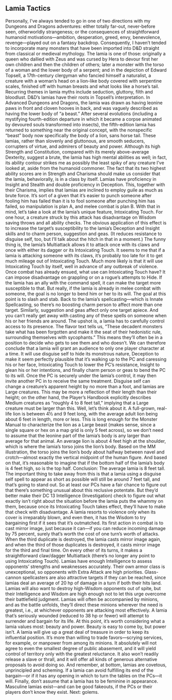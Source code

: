 ## Lamia Tactics

Personally, I’ve always tended to go in one of two directions with my Dungeons and Dragons adventures: either totally far-out, never-before seen, otherworldly strangeness; or the consequences of straightforward humanoid motivations—ambition, desperation, greed, envy, benevolence, revenge—played out on a fantasy backdrop. Consequently, I haven’t tended to incorporate many monsters that have been imported into D&D straight from classical or medieval mythology.
The lamia is one of those: originally a queen who dallied with Zeus and was cursed by Hera to devour first her own children and then the children of others; later a monster with the torso of a woman and the lower body of a serpent; and in the depiction of Edward Topsell, a 17th-century clergyman who fancied himself a naturalist, a creature with a woman’s head on a lion-like body covered with serpentine scales, finished off with human breasts and what looks like a horse’s tail. Recurring themes in lamia myths include seduction, gluttony, filth and bloodlust.
D&D’s lamias have their roots in Topsell’s interpretation. In Advanced Dungeons and Dragons, the lamia was drawn as having leonine paws in front and cloven hooves in back, and was vaguely described as having the lower body of “a beast.” After several evolutions (including a mystifying fourth-edition departure in which it became a corpse animated by devoured souls transformed into insects), the fifth-edition lamia has returned to something near the original concept, with the nonspecific “beast” body now specifically the body of a lion, sans horse tail. These lamias, rather than slovenly and gluttonous, are smooth seducers, corrupters of virtue, and admirers of beauty and power.
Although its high Strength and Constitution, compared with its merely above-average Dexterity, suggest a brute, the lamia has high mental abilities as well; in fact, its ability contour strikes me as possibly the least spiky of any creature I’ve looked at, aside from the humanoid commoner. The fact that its two highest ability scores are in Strength and Charisma should make us consider that the lamia, behaviorally, is in a class by itself.
Lamias have proficiency in Insight and Stealth and double proficiency in Deception. This, together with their Charisma, implies that lamias are inclined to employ guile as much as brute force. It’s sort of a given that it’s easier to punch someone after fooling him has failed than it is to fool someone after punching him has failed, so manipulation is plan A, and melee combat is plan B.
With that in mind, let’s take a look at the lamia’s unique feature, Intoxicating Touch. For one hour, a creature struck by this attack has disadvantage on Wisdom saving throws and all ability checks. The obvious application of this effect is to increase the target’s susceptibility to the lamia’s Deception and Insight skills and to charm person, suggestion and geas. (It reduces resistance to disguise self, too, but I’ll talk about the hitch in that in a moment.)
The funny thing is, the lamia’s Multiattack allows it to attack once with its claws and once with either its dagger or its Intoxicating Touch. It seems to me that if a lamia is attacking someone with its claws, it’s probably too late for it to get much mileage out of Intoxicating Touch. Much more likely is that it will use Intoxicating Touch by itself, well in advance of any outbreak of violence. Once combat has already ensued, what use can Intoxicating Touch have? It can impose disadvantage on grappling or on a rogue’s attempts to Hide. If the lamia has an ally with the command spell, it can make the target more susceptible to that. But really, if the lamia is already in melee combat with someone, the goal is no longer to bend him or her to its will. The goal at this point is to slash and stab.
Back to the lamia’s spellcasting—which is Innate Spellcasting, so there’s no boosting charm person to affect more than one target. Similarly, suggestion and geas affect only one target apiece. And you can’t really get away with casting any of these spells on someone when his or her friends are around. The upshot is, a lamia has to carefully control access to its presence.
The flavor text tells us, “These decadent monsters take what has been forgotten and make it the seat of their hedonistic rule, surrounding themselves with sycophants.” This means they’ll often be in a position to decide who gets to see them and who doesn’t. We can therefore conclude that a lamia will grant an audience to only one player character at a time. It will use disguise self to hide its monstrous nature, Deception to make it seem perfectly plausible that it’s walking up to the PC and caressing his or her face, Intoxicating Touch to lower the PC’s resistance, Insight to glean his or her intentions, and finally charm person or geas to bend the PC to its will. Once the PC is securely under the lamia’s control, it may then invite another PC in to receive the same treatment.
Disguise self can change a creature’s apparent height by no more than a foot, and lamias are Large creatures. This may be more a reflection of their length than their height; on the other hand, the Player’s Handbook explicitly describes Medium creatures as “roughly 4 to 8 feet tall,” implying that a Large creature must be larger than this.
Well, let’s think about it. A full-grown, real-life lion is between 4½ and 9 feet long, with the average adult lion being about 6 feet in length, more or less. This is long enough for the Monster Manual to characterize the lion as a Large beast (makes sense, since a single square or hex on a map grid is only 5 feet across), so we don’t need to assume that the leonine part of the lamia’s body is any larger than average for that animal.
An average lion is about 4 feet high at the shoulder, which is where the lamia’s torso joins the lion’s body. Based on the MM illustration, the torso joins the lion’s body about halfway between navel and crotch—almost exactly the vertical midpoint of the human figure. And based on that, it’s reasonable to imagine that if the bottom half of the lamia’s body is 4 feet high, so is the top half. Conclusion: The average lamia is 8 feet tall. The important thing to take away from this is that a lamia using a disguise self spell to appear as short as possible will still be around 7 feet tall, and that’s going to stand out.
So at least our PCs have a fair chance to figure out that there’s something unusual about this reclusive potentate. But they’d better make their DC 13 Intelligence (Investigation) check to figure out what exactly isn’t right about the situation before the lamia puts the whammy on them, because once its Intoxicating Touch takes effect, they’ll have to make that check with disadvantage.
A lamia resorts to violence only when its cover is irreparably blown, and even then, it has the Wisdom to try bargaining first if it sees that it’s outmatched. Its first action in combat is to cast mirror image, just because it can—if you can reduce incoming damage by 75 percent, surely that’s worth the cost of one turn’s worth of attacks. When the third duplicate is destroyed, the lamia casts mirror image again, and when the third of those duplicates is destroyed, it casts mirror image for the third and final time.
On every other of its turns, it makes a straightforward claw/dagger Multiattack (there’s no longer any point to using Intoxicating Touch). Lamias have enough Intelligence to assess opponents’ strengths and weaknesses accurately. Their own armor class is unexceptional, so opponents with Extra Attack are high priorities. Glass-cannon spellcasters are also attractive targets if they can be reached, since lamias deal an average of 20 hp of damage in a turn if both their hits land. Lamias will also want to destroy high-Wisdom opponents out of spite, but their Intelligence and Wisdom are high enough not to let this urge overcome their battlefield judgment.
Lamias will often be accompanied by minions, and as the battle unfolds, they’ll direct these minions wherever the need is greatest, i.e., at whichever opponents are attacking most effectively.
A lamia that’s seriously wounded (reduced to 38 hp or fewer) will attempt to surrender and bargain for its life. At this point, it’s worth considering what a lamia values most: beauty and power. Beauty is easy to come by, but power isn’t. A lamia will give up a great deal of treasure in order to keep its influential position. It’s more than willing to trade favors—scrying services, for example, or manpower from among its minions. It absolutely will not agree to even the smallest degree of public abasement, and it will yield control of territory only with the greatest reluctance. It also won’t readily release a slave or thrall, and it will offer all kinds of generous alternative proposals to avoid doing so. And remember, at bottom, lamias are covetous, unprincipled and scheming. If a lamia can avoid fulfilling its end of the bargain—or if it has any opening in which to turn the tables on the PCs—it will.
Finally, don’t assume that a lamia has to be feminine in appearance. Masculine lamias exist—and can be good fakeouts, if the PCs or their players don’t know they exist.
Next: golems.
